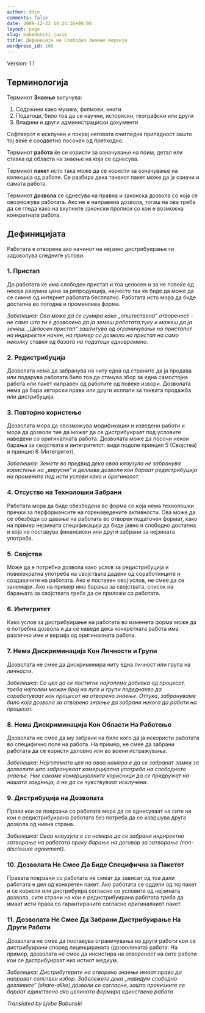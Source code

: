 ```yaml
---
author: ddie
comments: false
date: 2009-12-23 14:24:36+00:00
layout: page
slug: makedonski_jazik
title: Дефиниција на Слободно Знаење верзија
wordpress_id: 168
---
```


Version: 1.1

## Терминологија 

Терминот **Знаење** вклучува:

   1. Содржини како музика, филмови, книги
   2. Податоци, било тоа да се научни, историски, географски или други
   3. Владини и други администрациски документи

Софтверот е исклучен и покрај неговата очигледна припадност зашто тој веќе е соодветно посочен од претходно.

Терминот **работа** ќе се користи за означување на поим, детал или ставка од областа на знаење на која се однесува.

Терминот **пакет** исто така може да се користи за означување на колекција од работи. Се разбира дека таквиот пакет може да ја означи и самата работа.

Терминот **дозвола** се однесува на правна и законска дозвола со која се овозможува работата. Ако не е направена дозвола, тогаш на ова треба да се гледа како на вкупните законски прописи со кои е возможна конкретната работа.


## Дефиницијата 

Работата е отворена ако начинот на нејзино дистрибуирање ги задоволува следните услови:

### 1. Пристап 

До работата ќе има слободен пристап и тоа целосен и за не повеќе од некоја разумна цена за репродукција, најчесто таа ќе биде да може да се симне од интернет работата бесплатно. Работата исто мора да биде достапна во погодна и променлива форма.

*Забелешка: Ова може да се сумира како „општествена“ отвореност - не само што ти е дозволено да ја земеш работата,туку и можеш да ја земеш. „Целосен пристап“ заштитува од ограничување на пристапот на индиректен начин, на пример со дозвола на пристап на само неколку ставки од базата на податоци едновремено.*

### 2. Редистрибуција 

Дозволата нема да забранува на ниту една од страните да ја продава или подарува работата било тоа да станува збор за една самостојна работа или пакет направен од работите од повеќе извори. Дозволата нема да бара авторски права или други исплати за таквата продажба или дистрибуција.

### 3. Повторно користење 

Дозволата мора да овозможува модификации и изведени работи и мора да дозволи тие да можат да се дистрибуираат под условите наведени со оригиналната работа. Дозволата може да посочи некои барања за својствата и интегритетот: види подоле принцип 5 (Својства) и принцип 6 (Интегритет).

*Забелешка: Земете во предвид дека оваа клаузула не забранува користење на „вирусни“ и делливи дозволи кои бараат редистрибуција на промените под исти услови како и оригиналот.*

### 4. Отсуство на Технолошки Забрани 

Работата мора да биде обезбедена во форма со која нема технолошки пречки за перформансите на  горенаведените активности. Ова може да се обезбеди со давање на работата во отворен податочен формат, како на пример нејзината спецификација да биде јавно и слободно достапна и која не поставува финансиски или други забрани за нејзината употреба.

### 5. Својства 

Може да е потребна дозвола како услов за редистрибуција и повеќекратна употреба на својствата дадени од соработниците и создавачите на работата. Ако е поставен овој услов, не смее да се занемари. Ако на пример има барања за својствата, список на барањата за својствата треба да се приложи со работата.

### 6. Интегритет 

Како услов за дистрибуирање на работата во изменета форма може да е потребна дозвола и да се наведе дека конкретната работа има различно име и верзија од оригиналната работа.

### 7. Нема Дискриминација Кон Личности и Групи 

Дозволата не смее да дискриминира ниту една личност или група на личности.

*Забелешка: Со цел да се постигне најголема добивка од процесот, треба најголем можен број на луѓе и групи подеднакво да соработуваат кон процесот на отворено знаење. Оттука, забрануваме било која дозвола за отворено знаење да забрани некого да работи на процесот.*

### 8. Нема Дискриминација Кон Области На Работење 

Дозволата не смее да му забрани на било кого да ја искористи работата во специфично поле на работа. На пример, не смее да забрани работата да се користи деловно или во воени истражувања.

*Забелешка: Најголемата цел на оваа намера е да се забранат замки за дозволите што забрануваат комерцијална употреба на слободното знаење. Ние сакаме комерцијалните корисници да се придружат на нашата заедница, а не да се чувствуваат исклучени.*

### 9. Дистрибуција на Дозволата 

Права кои се поврзани со работата мора да се однесуваат на сите на кои е редистрибуирана работата без потреба да се извршува друга дозвола од нивна страна.

*Забелешка: Оваа клаузула е со намера да се забрани индиректно затворање на работата преку барање на договор за затворање (non-disclosure agreement).*

### 10. Дозволата Не Смее Да Биде Специфична за Пакетот 

Правата поврзани со работата не смеат да зависат од тоа дали работата е дел од конкретен пакет. Ако работата се оддели од тој пакет и се користи или дистрибуира согласно со условите од нејзината дозвола, сите страни на кои е редистрибуирана работата треба да имаат исти права со гарантираните согласно оригиналниот пакет.

### 11. Дозволата Не Смее Да Забрани Дистрибуирање На Други Работи 

Дозволата не смее да поставува ограничувања на други работи кои се дистрибуирани според лиценцираната (дозволената) работа. На пример, дозволата не смее да инсистира на отвореност на сите работи кои се дистрибуираат низ истиот медиум.

*Забелешка: Дистрибутерите на отворено знаење имаат право да направат сопствен избор. Забележете дека „навидум слободно делливите“ (share-alike) дозволи се согласни, зашто провизиите се бараат единствено ако целината формира единствена работа*

*Translated by Ljube Babunski*


